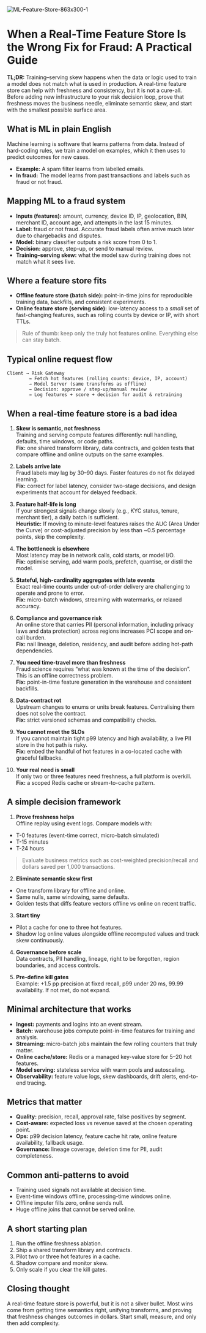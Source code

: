 
![ML-Feature-Store-863x300-1](https://github.com/user-attachments/assets/b3676837-6399-4410-b23e-93c5c2c07481)


# When a Real-Time Feature Store Is the Wrong Fix for Fraud: A Practical Guide

**TL;DR:** Training–serving skew happens when the data or logic used to train a model does not match what is used in production. A real-time feature store can help with freshness and consistency, but it is not a cure-all. 
Before adding new infrastructure to your risk decision loop, prove that freshness moves the business needle, eliminate semantic skew, and start with the smallest possible surface area.


## What is ML in plain English

Machine learning is software that learns patterns from data. Instead of hard-coding rules, we train a model on examples, which it then uses to predict outcomes for new cases.

- **Example:** A spam filter learns from labelled emails.
- **In fraud:** The model learns from past transactions and labels such as fraud or not fraud.


## Mapping ML to a fraud system

- **Inputs (features):** amount, currency, device ID, IP, geolocation, BIN, merchant ID, account age, and attempts in the last 15 minutes.
- **Label:** fraud or not fraud. Accurate fraud labels often arrive much later due to chargebacks and disputes.
- **Model:** binary classifier outputs a risk score from 0 to 1.
- **Decision:** approve, step-up, or send to manual review.
- **Training–serving skew:** what the model saw during training does not match what it sees live.

## Where a feature store fits

- **Offline feature store (batch side):** point-in-time joins for reproducible training data, backfills, and consistent experiments.
- **Online feature store (serving side):** low-latency access to a *small* set of fast-changing features, such as rolling counts by device or IP, with short TTLs.

> Rule of thumb: keep only the truly hot features online. Everything else can stay batch.

## Typical online request flow

```
Client → Risk Gateway
        → Fetch hot features (rolling counts: device, IP, account)
        → Model Server (same transforms as offline)
        → Decision: approve / step-up/manual review
        → Log features + score + decision for audit & retraining
```

## When a real-time feature store is a **bad idea**

1) **Skew is semantic, not freshness**  
Training and serving compute features differently: null handling, defaults, time windows, or code paths.  
**Fix:** one shared transform library, data contracts, and golden tests that compare offline and online outputs on the same examples.

2) **Labels arrive late**  
Fraud labels may lag by 30–90 days. Faster features do not fix delayed learning.  
**Fix:** correct for label latency, consider two-stage decisions, and design experiments that account for delayed feedback.

3) **Feature half-life is long**  
If your strongest signals change slowly (e.g., KYC status, tenure, merchant tier), a daily batch is sufficient.  
**Heuristic:** If moving to minute-level features raises the AUC (Area Under the Curve) or cost-adjusted precision by less than ~0.5 percentage points, skip the complexity.

4) **The bottleneck is elsewhere**  
Most latency may be in network calls, cold starts, or model I/O.  
**Fix:** optimise serving, add warm pools, prefetch, quantise, or distil the model.

5) **Stateful, high-cardinality aggregates with late events**  
Exact real-time counts under out-of-order delivery are challenging to operate and prone to error.  
**Fix:** micro-batch windows, streaming with watermarks, or relaxed accuracy.

6) **Compliance and governance risk**  
An online store that carries PII (personal information, including privacy laws and data protection) across regions increases PCI scope and on-call burden.  
**Fix:** nail lineage, deletion, residency, and audit before adding hot-path dependencies.

7) **You need time-travel more than freshness**  
Fraud science requires “what was known at the time of the decision”. This is an offline correctness problem.  
**Fix:** point-in-time feature generation in the warehouse and consistent backfills.

8) **Data-contract rot**  
Upstream changes to enums or units break features. Centralising them does not solve the contract.  
**Fix:** strict versioned schemas and compatibility checks.

9) **You cannot meet the SLOs**  
If you cannot maintain tight p99 latency and high availability, a live PII store in the hot path is risky.  
**Fix:** embed the handful of hot features in a co-located cache with graceful fallbacks.

10) **Your real need is small**  
If only two or three features need freshness, a full platform is overkill.  
**Fix:** a scoped Redis cache or stream-to-cache pattern.

## A simple decision framework

1) **Prove freshness helps**  
Offline replay using event logs. Compare models with:
- T-0 features (event-time correct, micro-batch simulated)
- T-15 minutes
- T-24 hours

> Evaluate business metrics such as cost-weighted precision/recall and dollars saved per 1,000 transactions.

2) **Eliminate semantic skew first**  
- One transform library for offline and online.  
- Same nulls, same windowing, same defaults.  
- Golden tests that diffs feature vectors offline vs online on recent traffic.

3) **Start tiny**  
- Pilot a cache for one to three hot features.  
- Shadow log online values alongside offline recomputed values and track skew continuously.

4) **Governance before scale**  
Data contracts, PII handling, lineage, right to be forgotten, region boundaries, and access controls.

5) **Pre-define kill gates**  
Example: +1.5 pp precision at fixed recall, p99 under 20 ms, 99.99 availability. If not met, do not expand.

## Minimal architecture that works

- **Ingest:** payments and logins into an event stream.
- **Batch:** warehouse jobs compute point-in-time features for training and analysis.
- **Streaming:** micro-batch jobs maintain the few rolling counters that truly matter.
- **Online cache/store:** Redis or a managed key-value store for 5–20 hot features.
- **Model serving:** stateless service with warm pools and autoscaling.
- **Observability:** feature value logs, skew dashboards, drift alerts, end-to-end tracing.

## Metrics that matter

- **Quality:** precision, recall, approval rate, false positives by segment.
- **Cost-aware:** expected loss vs revenue saved at the chosen operating point.
- **Ops:** p99 decision latency, feature cache hit rate, online feature availability, fallback usage.
- **Governance:** lineage coverage, deletion time for PII, audit completeness.

## Common anti-patterns to avoid

- Training used signals not available at decision time.
- Event-time windows offline, processing-time windows online.
- Offline imputer fills zero, online sends null.
- Huge offline joins that cannot be served online.

## A short starting plan

1) Run the offline freshness ablation.  
2) Ship a shared transform library and contracts.  
3) Pilot two or three hot features in a cache.  
4) Shadow compare and monitor skew.  
5) Only scale if you clear the kill gates.

## Closing thought

A real-time feature store is powerful, but it is not a silver bullet. Most wins come from getting time semantics right, unifying transforms, and proving that freshness changes outcomes in dollars. Start small, measure, and only then add complexity.
